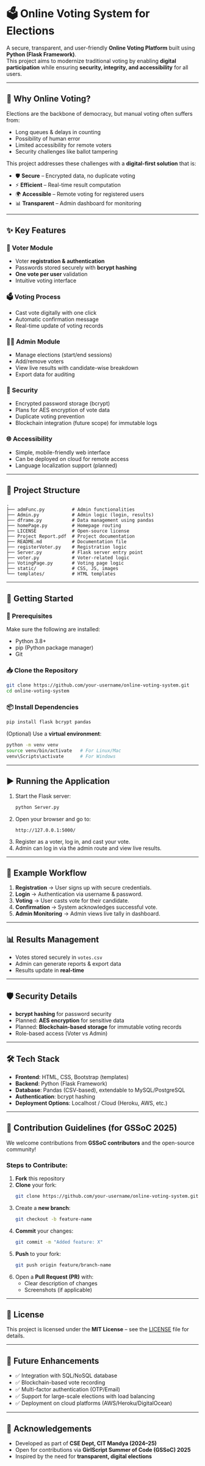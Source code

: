 # 🗳️ Online Voting System for Elections

A secure, transparent, and user-friendly **Online Voting Platform** built using **Python (Flask Framework)**.  
This project aims to modernize traditional voting by enabling **digital participation** while ensuring **security, integrity, and accessibility** for all users.

---

## 🌟 Why Online Voting?
Elections are the backbone of democracy, but manual voting often suffers from:
- Long queues & delays in counting
- Possibility of human error
- Limited accessibility for remote voters
- Security challenges like ballot tampering

This project addresses these challenges with a **digital-first solution** that is:
- 🛡️ **Secure** – Encrypted data, no duplicate voting  
- ⚡ **Efficient** – Real-time result computation  
- 🌍 **Accessible** – Remote voting for registered users  
- 📊 **Transparent** – Admin dashboard for monitoring  

---

## ✨ Key Features

### 👤 Voter Module
- Voter **registration & authentication**
- Passwords stored securely with **bcrypt hashing**
- **One vote per user** validation
- Intuitive voting interface

### 🗳️ Voting Process
- Cast vote digitally with one click
- Automatic confirmation message
- Real-time update of voting records

### 👨‍💼 Admin Module
- Manage elections (start/end sessions)
- Add/remove voters
- View live results with candidate-wise breakdown
- Export data for auditing

### 🔐 Security
- Encrypted password storage (bcrypt)
- Plans for AES encryption of vote data
- Duplicate voting prevention
- Blockchain integration (future scope) for immutable logs

### 🌐 Accessibility
- Simple, mobile-friendly web interface
- Can be deployed on cloud for remote access
- Language localization support (planned)

---

## 📂 Project Structure

```
.
├── admFunc.py          # Admin functionalities
├── Admin.py            # Admin logic (login, results)
├── dframe.py           # Data management using pandas
├── homePage.py         # Homepage routing
├── LICENSE             # Open-source license
├── Project Report.pdf  # Project documentation
├── README.md           # Documentation file
├── registerVoter.py    # Registration logic
├── Server.py           # Flask server entry point
├── voter.py            # Voter-related logic
├── VotingPage.py       # Voting page logic
├── static/             # CSS, JS, images
└── templates/          # HTML templates
```

---

## 🚀 Getting Started

### 🔧 Prerequisites
Make sure the following are installed:
- Python 3.8+
- pip (Python package manager)
- Git

### 📥 Clone the Repository
```bash
git clone https://github.com/your-username/online-voting-system.git
cd online-voting-system
```

### 📦 Install Dependencies
```bash
pip install flask bcrypt pandas
```

(Optional) Use a **virtual environment**:
```bash
python -m venv venv
source venv/bin/activate   # For Linux/Mac
venv\Scripts\activate      # For Windows
```

---

## ▶️ Running the Application

1. Start the Flask server:
   ```bash
   python Server.py
   ```
2. Open your browser and go to:
   ```
   http://127.0.0.1:5000/
   ```
3. Register as a voter, log in, and cast your vote.  
4. Admin can log in via the admin route and view live results.

---

## 🧪 Example Workflow

1. **Registration** → User signs up with secure credentials.  
2. **Login** → Authentication via username & password.  
3. **Voting** → User casts vote for their candidate.  
4. **Confirmation** → System acknowledges successful vote.  
5. **Admin Monitoring** → Admin views live tally in dashboard.  

---

## 📊 Results Management
- Votes stored securely in `votes.csv`  
- Admin can generate reports & export data  
- Results update in **real-time**  

---

## 🛡️ Security Details
- **bcrypt hashing** for password security  
- Planned: **AES encryption** for sensitive data  
- Planned: **Blockchain-based storage** for immutable voting records  
- Role-based access (Voter vs Admin)  

---

## 🛠️ Tech Stack
- **Frontend**: HTML, CSS, Bootstrap (templates)  
- **Backend**: Python (Flask Framework)  
- **Database**: Pandas (CSV-based), extendable to MySQL/PostgreSQL  
- **Authentication**: bcrypt hashing  
- **Deployment Options**: Localhost / Cloud (Heroku, AWS, etc.)  

---

## 🤝 Contribution Guidelines (for GSSoC 2025)

We welcome contributions from **GSSoC contributors** and the open-source community!

### Steps to Contribute:
1. **Fork** this repository  
2. **Clone** your fork:
   ```bash
   git clone https://github.com/your-username/online-voting-system.git
   ```
3. Create a **new branch**:
   ```bash
   git checkout -b feature-name
   ```
4. **Commit** your changes:
   ```bash
   git commit -m "Added feature: X"
   ```
5. **Push** to your fork:
   ```bash
   git push origin feature/branch-name
   ```
6. Open a **Pull Request (PR)** with:
   - Clear description of changes  
   - Screenshots (if applicable)  

---

## 📜 License
This project is licensed under the **MIT License** – see the [LICENSE](LICENSE) file for details.

---

## 📖 Future Enhancements
- ✅ Integration with SQL/NoSQL database  
- ✅ Blockchain-based vote recording  
- ✅ Multi-factor authentication (OTP/Email)  
- ✅ Support for large-scale elections with load balancing  
- ✅ Deployment on cloud platforms (AWS/Heroku/DigitalOcean)  

---

## 🙌 Acknowledgements
- Developed as part of **CSE Dept, CIT Mandya (2024–25)**  
- Open for contributions via **GirlScript Summer of Code (GSSoC) 2025**  
- Inspired by the need for **transparent, digital elections**  
